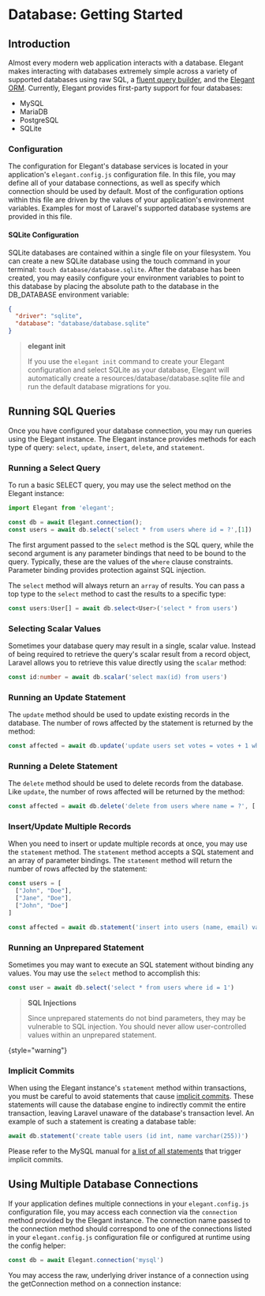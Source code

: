 # Database: Getting Started
<show-structure depth="3"/>

## Introduction

Almost every modern web application interacts with a database. Elegant makes interacting with databases extremely simple across a variety of supported databases using raw SQL, a [fluent query builder](Query-Builder.md), and the [Elegant ORM](Elegant-Getting-Started.md). Currently, Elegant provides first-party support for four databases:

* MySQL
* MariaDB
* PostgreSQL
* SQLite

### Configuration

The configuration for Elegant's database services is located in your application's `elegant.config.js` configuration file. In this file, you may define all of your database connections, as well as specify which connection should be used by default. Most of the configuration options within this file are driven by the values of your application's environment variables. Examples for most of Laravel's supported database systems are provided in this file.

#### SQLite Configuration

SQLite databases are contained within a single file on your filesystem. You can create a new SQLite database using the touch command in your terminal: `touch database/database.sqlite`. After the database has been created, you may easily configure your environment variables to point to this database by placing the absolute path to the database in the DB_DATABASE environment variable:

```json
{
  "driver": "sqlite",
  "database": "database/database.sqlite"
}
```

> **elegant init**
>
> If you use the `elegant init` command to create your Elegant configuration and select SQLite as your database, Elegant will automatically create a resources/database/database.sqlite file and run the default database migrations for you.
>

## Running SQL Queries

Once you have configured your database connection, you may run queries using the Elegant instance. The Elegant instance provides methods for each type of query: `select`, `update`, `insert`, `delete`, and `statement`.

### Running a Select Query

To run a basic SELECT query, you may use the select method on the Elegant instance:

```typescript
import Elegant from 'elegant';

const db = await Elegant.connection();
const users = await db.select('select * from users where id = ?',[1])

```

The first argument passed to the `select` method is the SQL query, while the second argument is any parameter bindings that need to be bound to the query. Typically, these are the values of the `where` clause constraints. Parameter binding provides protection against SQL injection.

The `select` method will always return an `array` of results. You can pass a top type to the `select` method to cast the results to a specific type:

```typescript
const users:User[] = await db.select<User>('select * from users')
```

### Selecting Scalar Values

Sometimes your database query may result in a single, scalar value. Instead of being required to retrieve the query's scalar result from a record object, Laravel allows you to retrieve this value directly using the `scalar` method:

```typescript
const id:number = await db.scalar('select max(id) from users')
```

### Running an Update Statement

The `update` method should be used to update existing records in the database. The number of rows affected by the statement is returned by the method:

```typescript
const affected = await db.update('update users set votes = votes + 1 where name = ?', ['John'])
```

### Running a Delete Statement

The `delete` method should be used to delete records from the database. Like `update`, the number of rows affected will be returned by the method:

```typescript
const affected = await db.delete('delete from users where name = ?', ['John'])
```

### Insert/Update Multiple Records
When you need to insert or update multiple records at once, you may use the `statement` method. The `statement` method accepts a SQL statement and an array of parameter bindings. The `statement` method will return the number of rows affected by the statement:

```typescript
const users = [
  ["John", "Doe"],
  ["Jane", "Doe"],
  ["John", "Doe"]
]

const affected = await db.statement('insert into users (name, email) values (?, ?)', users)
```

### Running an Unprepared Statement

Sometimes you may want to execute an SQL statement without binding any values. You may use the `select` method to accomplish this:

```typescript
const user = await db.select('select * from users where id = 1')
```
> **SQL Injections**
>
> Since unprepared statements do not bind parameters, they may be vulnerable to SQL injection. You should never allow user-controlled values within an unprepared statement.
>
{style="warning"}

### Implicit Commits

When using the Elegant instance's `statement` method within transactions, you must be careful to avoid statements that cause [implicit commits](https://dev.mysql.com/doc/refman/8.0/en/implicit-commit.html). These statements will cause the database engine to indirectly commit the entire transaction, leaving Laravel unaware of the database's transaction level. An example of such a statement is creating a database table:

```typescript
await db.statement('create table users (id int, name varchar(255))')
```
Please refer to the MySQL manual for [a list of all statements](https://dev.mysql.com/doc/refman/8.0/en/implicit-commit.html) that trigger implicit commits.

## Using Multiple Database Connections

If your application defines multiple connections in your `elegant.config.js` configuration file, you may access each connection via the `connection` method provided by the Elegant instance. The connection name passed to the connection method should correspond to one of the connections listed in your `elegant.config.js` configuration file or configured at runtime using the config helper:

```typescript
const db = await Elegant.connection('mysql')
```

You may access the raw, underlying driver instance of a connection using the getConnection method on a connection instance:

